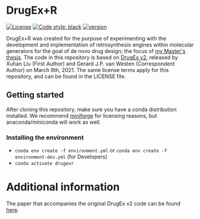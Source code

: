 # DrugEx+R
[![License](https://img.shields.io/github/license/naisuu/drugex-plus-r)](https://github.com/naisuu/drugex-plus-r/blob/main/LICENSE)
[![Code style: black](https://img.shields.io/badge/code%20style-black-000000.svg)](https://github.com/python/black) 
[![version](https://img.shields.io/github/v/release/naisuu/drugex-plus-r)](https://github.com/naisuu/drugex-plus-r/releases)

DrugEx+R was created for the purpose of experimenting with the development and implementation of retrosynthesis engines within molecular generators for the goal of de novo drug design; the focus of [my Master's thesis](TODO).
The code in this repository is based on [DrugEx v2](https://github.com/XuhanLiu/DrugEx), released by Xuhan Liu (First Author) and Gerard J.P. van Westen (Correspondent Author) on March 8th, 2021. The same license terms apply for this repository, and can be found in the LICENSE file.

## Getting started
After cloning this repository, make sure you have a conda distribution installed. We recommend [miniforge](https://github.com/conda-forge/miniforge) for licensing reasons, but anaconda/miniconda will work as well.

### Installing the environment
- `conda env create -f environment.yml` or `conda env create -f environment-dev.yml` (for Developers)
- `conda activate drugexr`

# Additional information
The paper that accompanies the original DrugEx v2 code can be found [here](https://chemrxiv.org/engage/chemrxiv/article-details/60c75834469df47f67f455b9).
